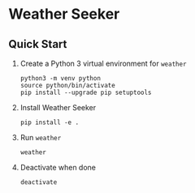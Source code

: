 # Weather Seeker

## Quick Start
1. Create a Python 3 virtual environment for `weather`
    ```
    python3 -m venv python
    source python/bin/activate
    pip install --upgrade pip setuptools
    ```

2. Install Weather Seeker
    ```
    pip install -e .
    ```

3. Run `weather`
    ```
    weather
    ```

4. Deactivate when done
    ```
    deactivate
    ```